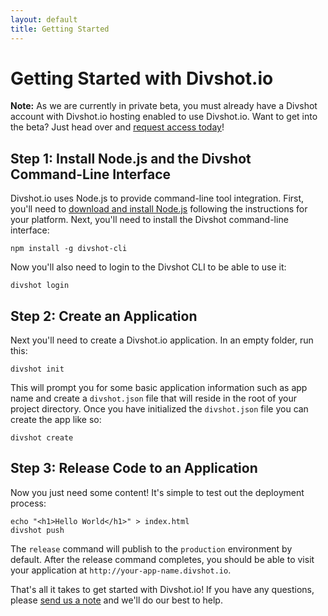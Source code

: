 ```yaml
---
layout: default
title: Getting Started
---
```


# Getting Started with Divshot.io

**Note:** As we are currently in private beta, you must already have a Divshot account
with Divshot.io hosting enabled to use Divshot.io. Want to get into the beta? Just head
over and [request access today](http://www.divshot.io)!

## Step 1: Install Node.js and the Divshot Command-Line Interface

Divshot.io uses Node.js to provide command-line tool integration. First, you'll
need to [download and install Node.js](http://nodejs.org/download/) following
the instructions for your platform. Next, you'll need to install the Divshot command-line
interface:

    npm install -g divshot-cli
    
Now you'll also need to login to the Divshot CLI to be able to use it:

    divshot login
    
## Step 2: Create an Application

Next you'll need to create a Divshot.io application. In an empty folder, run this:

    divshot init
    
This will prompt you for some basic application information such as app name and
create a `divshot.json` file that will reside in the root of your project directory.
Once you have initialized the `divshot.json` file you can create the app like so:

    divshot create

## Step 3: Release Code to an Application

Now you just need some content! It's simple to test out the deployment process:

    echo "<h1>Hello World</h1>" > index.html
    divshot push
    
The `release` command will publish to the `production` environment by default. After
the release command completes, you should be able to visit your application at
`http://your-app-name.divshot.io`.

That's all it takes to get started with Divshot.io! If you have any questions, please
[send us a note](mailto:support@divshot.io) and we'll do our best to help.